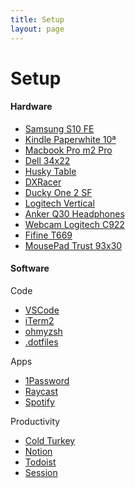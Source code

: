 ```yaml
---
title: Setup
layout: page
---
```


# Setup

<div class="breaker"></div>

#### Hardware

-   [Samsung S10 FE](https://www.samsung.com/br/smartphones/galaxy-s20/galaxy-s20-fe/)
-   [Kindle Paperwhite 10ª](https://www.amazon.com.br/kindle/s?k=kindle)
-   [Macbook Pro m2 Pro](https://support.apple.com)
-   [Dell 34x22](https://www.dell.com/en-us/shop/monitor-curvo-wqhd-34-dell-s3422dwg/apd/210-azep/monitores-e-acess%C3%B3rios)
-   [Husky Table](https://www.kabum.com.br/produto/135440/mesa-office-husky-technologies-900-preto-regulagem-de-altura-automatica-memorizacao-4-usuarios-anti-esmagamento-htct001)
-   [DXRacer](https://www.dxracer.com.br/cadeira-dxracer-racing-rw01n-8-p985975)
-   [Ducky One 2 SF](https://www.duckychannel.com.tw/en/Ducky-One2-SF)
-   [Logitech Vertical](https://www.logitech.com/pt-br/products/mice/mx-vertical-ergonomic-mouse.910-005447.html)
-   [Anker Q30 Headphones](https://www.anker.com/products/variant/life-q30/A3028011)
-   [Webcam Logitech C922](https://www.logitech.com/pt-br/products/webcams/c922-pro-stream-webcam.html)
-   [Fifine T669](https://www.fifinemicrofones.com.br/collections/mais-vendidos/products/microfone-condensador-fifine-usb-t669-com-kit-de-estudio-2)
-   [MousePad Trust 93x30](https://produto.mercadolivre.com.br/MLB-1679110306-mousepad-trust-t21569-gxt-758-xxl-_JM)

<div class="breaker"></div>

#### Software

Code

-   [VSCode](https://code.visualstudio.com/)
-   [iTerm2](https://iterm2.com/)
-   [ohmyzsh](https://ohmyz.sh/)
-   [.dotfiles](https://github.com/sergiokopplin/.dotfiles)

Apps

-   [1Password](https://1password.com/pt/)
-   [Raycast](https://www.raycast.com/)
-   [Spotify](https://www.spotify.com/)

Productivity

-   [Cold Turkey](https://getcoldturkey.com/)
-   [Notion](https://www.notion.so)
-   [Todoist](https://todoist.com/)
-   [Session](https://www.stayinsession.com/)
